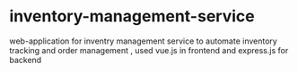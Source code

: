 # inventory-management-service
web-application for inventry management service to automate inventory tracking and order management , used vue.js in frontend and express.js for backend 
